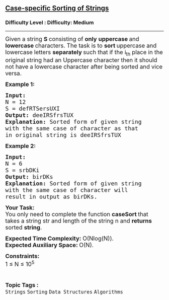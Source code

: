 <h2><a href="https://www.geeksforgeeks.org/problems/case-specific-sorting-of-strings4845/1?itm_source=geeksforgeeks&itm_medium=article&itm_campaign=practice_card">Case-specific Sorting of Strings</a></h2><h3>Difficulty Level : Difficulty: Medium</h3><hr><div class="problems_problem_content__Xm_eO"><p><span style="font-size:18px">Given a string <strong>S </strong>consisting of <strong>only</strong>&nbsp;<strong>uppercase </strong>and <strong>lowercase </strong>characters. The task is to <strong>sort </strong>uppercase and lowercase letters <strong>separately </strong>such that if the i<sub>th</sub> place in the original string had an Uppercase character then it should not have a lowercase character after being sorted and vice versa.</span></p>

<p><strong><span style="font-size:18px">Example 1:</span></strong></p>

<pre><strong><span style="font-size:18px">Input:
</span></strong><span style="font-size:18px">N = 12
S = defRTSersUXI
<strong>Output: </strong>deeIRSfrsTUX<strong>
Explanation: </strong>Sorted form of given string
with the same case of character as that
in original string is deeIRSfrsTUX</span>
</pre>

<p><strong><span style="font-size:18px">Example 2:</span></strong></p>

<pre><strong><span style="font-size:18px">Input:
</span></strong><span style="font-size:18px">N = 6
S = srbDKi
<strong>Output: </strong>birDKs<strong>
Explanation: </strong>Sorted form of given string
with the same case of character will
result in output as birDKs.</span></pre>

<p><span style="font-size:18px"><strong>Your Task:</strong><br>
You only need to complete the function <strong>caseSort </strong>that takes&nbsp;a string str and length of the string n and&nbsp;<strong>returns </strong>sorted <strong>string</strong>.</span></p>

<p><span style="font-size:18px"><strong>Expected Time Complexity:&nbsp;</strong>O(Nlog(N)).<br>
<strong>Expected Auxiliary Space:&nbsp;</strong>O(N).</span></p>

<p><span style="font-size:18px"><strong>Constraints:</strong> </span><br>
<span style="font-size:18px">1 ≤ N ≤ 10<sup>5</sup></span></p>
</div><br><p><span style=font-size:18px><strong>Topic Tags : </strong><br><code>Strings</code>&nbsp;<code>Sorting</code>&nbsp;<code>Data Structures</code>&nbsp;<code>Algorithms</code>&nbsp;